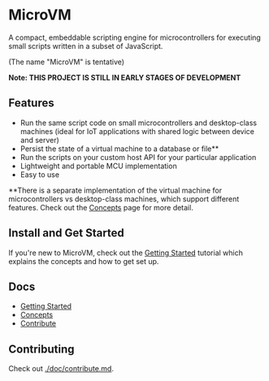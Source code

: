 # MicroVM

A compact, embeddable scripting engine for microcontrollers for executing small scripts written in a subset of JavaScript.

(The name "MicroVM" is tentative)

**Note: THIS PROJECT IS STILL IN EARLY STAGES OF DEVELOPMENT**

## Features

  - Run the same script code on small microcontrollers and desktop-class machines (ideal for IoT applications with shared logic between device and server)
  - Persist the state of a virtual machine to a database or file**
  - Run the scripts on your custom host API for your particular application
  - Lightweight and portable MCU implementation
  - Easy to use

**There is a separate implementation of the virtual machine for microcontrollers vs desktop-class machines, which support different features. Check out the [Concepts](./doc/concepts.md) page for more detail.

## Install and Get Started

If you're new to MicroVM, check out the [Getting Started](./doc/getting-started.md) tutorial which explains the concepts and how to get set up.

## Docs

  - [Getting Started](./doc/getting-started.md)
  - [Concepts](./doc/concepts.md)
  - [Contribute](./doc/contribute.md)

## Contributing

Check out [./doc/contribute.md](./doc/contribute.md).
